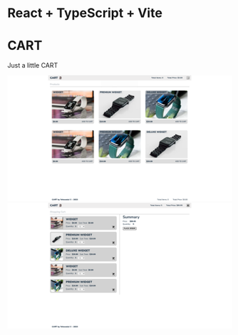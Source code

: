 # React + TypeScript + Vite

# CART

Just a little CART

![products](public/products.png)
![cart](public/cart.png)
